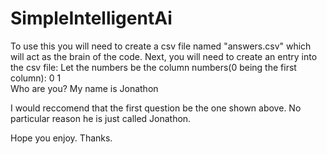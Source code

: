 # SimpleIntelligentAi
To use this you will need to create a csv file named "answers.csv" which will act as the brain of the code. Next, you will need to create an entry into the csv file:
Let the numbers be the column numbers(0 being the first column):
0             1                   
Who are you?  My name is Jonathon

I would reccomend that the first question be the one shown above. No particular reason he is just called Jonathon.

Hope you enjoy. Thanks.
